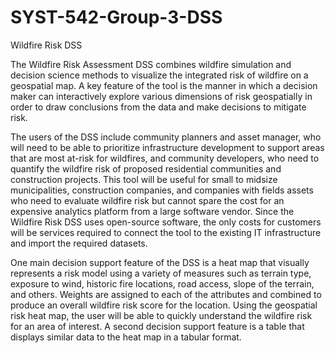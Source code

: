 # SYST-542-Group-3-DSS
Wildfire Risk DSS


The Wildfire Risk Assessment DSS combines wildfire simulation and decision science methods to visualize the integrated risk of wildfire on a geospatial map. A key feature of the tool is the manner in which a decision maker can interactively explore various dimensions of risk geospatially in order to draw conclusions from the data and make decisions to mitigate risk.

The users of the DSS include community planners and asset manager,  who will need to be able to prioritize infrastructure development to support areas that are most at-risk for wildfires, and community developers, who need to quantify the wildfire risk of proposed residential communities and construction projects. This tool will be useful for small to midsize municipalities, construction companies, and companies with fields assets who need to evaluate wildfire risk but cannot spare the cost for an expensive analytics platform from a large software vendor. Since the Wildfire Risk DSS uses open-source software, the only costs for customers will be services required to connect the tool to the existing IT infrastructure and import the required datasets. 

One main decision support feature of the DSS is a heat map that visually represents a risk model using a variety of measures such as terrain type, exposure to wind, historic fire locations, road access, slope of the terrain, and others. Weights are assigned to each of the attributes and combined to produce an overall wildfire risk score for the location. Using the geospatial risk heat map, the user will be able to quickly understand the wildfire risk for an area of interest. A second decision support feature is a table that displays similar data to the heat map in a tabular format. 
